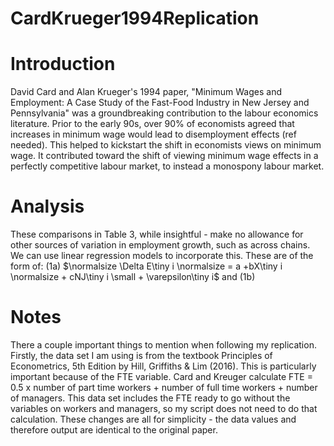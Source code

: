 # CardKrueger1994Replication

# Introduction
David Card and Alan Krueger's 1994 paper, "Minimum Wages and Employment: A Case Study of the Fast-Food Industry in New Jersey and Pennsylvania" was a groundbreaking contribution to the labour economics literature. Prior to the early 90s, over 90% of economists agreed that increases in minimum wage would lead to disemployment effects (ref needed). This helped to kickstart the shift in economists views on minimum wage. It contributed toward the shift of viewing minimum wage effects in a perfectly competitive labour market, to instead a monospony labour market. 


# Analysis
These comparisons in Table 3, while insightful - make no allowance for other sources of variation in employment growth, such as across chains. We can use linear regression models to incorporate this.
These are of the form of:
(1a) $\normalsize \Delta E\tiny i \normalsize = a +bX\tiny i \normalsize + cNJ\tiny  i \small + \varepsilon\tiny i$
and
(1b) 







# Notes
There a couple important things to mention when following my replication. Firstly, the data set I am using is from the textbook Principles of Econometrics, 5th Edition by Hill, Griffiths & Lim (2016). This is particularly important because of the FTE variable. Card and Kreuger calculate FTE = 0.5 x number of part time workers + number of full time workers + number of managers. This data set includes the FTE ready to go without the variables on workers and managers, so my script does not need to do that calculation. These changes are all for simplicity - the data values and therefore output are identical to the original paper.

